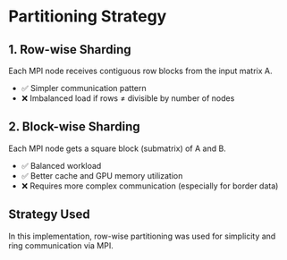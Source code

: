 # Partitioning Strategy

## 1. Row-wise Sharding
Each MPI node receives contiguous row blocks from the input matrix A.
- ✅ Simpler communication pattern
- ❌ Imbalanced load if rows ≠ divisible by number of nodes

## 2. Block-wise Sharding
Each MPI node gets a square block (submatrix) of A and B.
- ✅ Balanced workload
- ✅ Better cache and GPU memory utilization
- ❌ Requires more complex communication (especially for border data)

## Strategy Used
In this implementation, row-wise partitioning was used for simplicity and ring communication via MPI.
